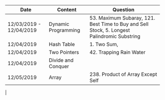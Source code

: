 



| Date | Content | Question |
|--|--|--|
| 12/03/2019 - 12/04/2019 | Dynamic Programming | 53. Maximum Subaray, 121. Best Time to Buy and Sell Stock, 5. Longest Palindromic Substring |
| 12/04/2019 | Hash Table | 1. Two Sum, |
| 12/04/2019 | Two Pointers | 42. Trapping Rain Water |
| 12/04/2019 | Divide and Conquer | |
| 12/05/2019 | Array | 238. Product of Array Except Self |
|


<!--stackedit_data:
eyJoaXN0b3J5IjpbLTE5OTM4NTM3NTcsLTE0MzAxMDQwNTEsMT
AxNDY2MDM4OSwxMDc4MDE1MzI1LC0yMTE4ODY5MjM5LDEzMzcw
OTU1NDUsLTg4MDE5Mjg3MF19
-->